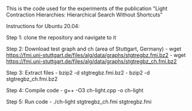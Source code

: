 This is the code used for the experiments of the publication "Light Contraction Hierarchies: Hierarchical Search Without Shortcuts"

Instructions for Ubuntu 20.04:

Step 1: clone the repository and navigate to it

Step 2: Download test graph and ch (area of Stuttgart, Germany)
	- wget https://fmi.uni-stuttgart.de/files/alg/data/graphs/stgtregbz.fmi.bz2
	- wget https://fmi.uni-stuttgart.de/files/alg/data/graphs/stgtregbz_ch.fmi.bz2

Step 3: Extract files
	- bzip2 -d stgtregbz.fmi.bz2
	- bzip2 -d stgtregbz_ch.fmi.bz2

Step 4: Compile code
	- g++ -O3 ch-light.cpp -o ch-light

Step 5: Run code
	- ./ch-light stgtregbz_ch.fmi stgtregbz.fmi

